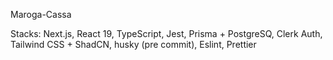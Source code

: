 Maroga-Cassa

Stacks: Next.js, React 19, TypeScript, Jest, Prisma + PostgreSQ, Clerk Auth, Tailwind CSS + ShadCN, husky (pre commit), Eslint, Prettier
